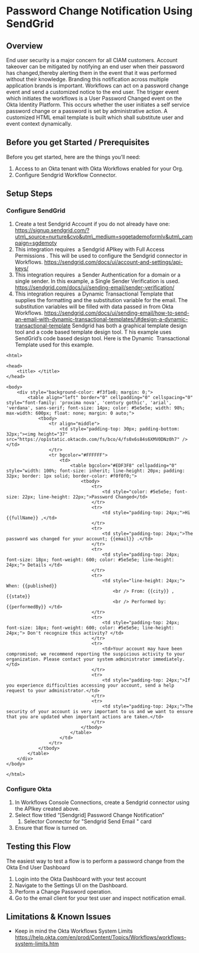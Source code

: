 # Password Change Notification Using SendGrid

## Overview

End user security is a major concern for all CIAM customers. Account takeover can be mitigated by notifying an end user when their password has changed,thereby alerting them in the event that it was performed without their knowledge. Branding this notification across multiple application brands is important. Workflows can act on a password change event and send a customized notice to the end user. The trigger event which initiates the workflows is a User Password Changed event on the Okta Identity Platform. This occurs whether the user initiates a self service password change or a password is set by administrative action. A customized HTML email template is built which shall substitute user and event context dynamically.

## Before you get Started / Prerequisites

Before you get started, here are the things you’ll need:

1.   Access to an Okta tenant with Okta Workflows enabled for your Org.
2.   Configure Sendgrid Workflow Connector.

## Setup Steps

### Configure SendGrid

1.  Create a test Sendgrid Account if you do not already have one:
    https://signup.sendgrid.com/?utm\_source=nurture&cvo&utm\_medium=sggetademoformlv&utm\_campaign=sgdemoty
2.  This integration
    requires
     a Sendgrid APIkey with Full Access
    Permissions
    . This will be used to configure the Sendgrid connector in
    Workflows.
    https://sendgrid.com/docs/ui/account-and-settings/api-keys/
3.  This integration
    requires
     a Sender Authentication for a domain or a single sender. In this
    example, a Single Sender Verification is used.
    https://sendgrid.com/docs/ui/sending-email/sender-verification/
4.  This integration
    requires
     a Dynamic Transactional Template that supplies the formatting and
    the substitution variable for the email. The substitution variables
    will be filled with data passed in from Okta Workflows.
    https://sendgrid.com/docs/ui/sending-email/how-to-send-an-email-with-dynamic-transactional-templates/\#design-a-dynamic-transactional-template
    Sendgrid has both a graphical template design tool and a code based
    template design tool.
    T
    his example uses
    SendGrid’s
    code based design tool. Here
    is the Dynamic
     Transactional Template used for this example.

```<!DOCTYPE html>
<html>

<head>
	<title> </title>
</head>

<body>
	<div style="background-color: #f3f1e8; margin: 0;">
		<table align="left" border="0" cellpadding="0" cellspacing="0" style="font-family: 'proxima nova', 'century gothic', 'arial', 'verdana', sans-serif; font-size: 14px; color: #5e5e5e; width: 98%; max-width: 600px; float: none; margin: 0 auto;">
			<tbody>
				<tr align="middle">
					<td style="padding-top: 30px; padding-bottom: 32px;"><img height="37" src="https://op1static.oktacdn.com/fs/bco/4/fs0x6s84s6XMV0DNz0h7" /></td>
				</tr>
				<tr bgcolor="#FFFFFF">
					<td>
						<table bgcolor="#EDF3F8" cellpadding="0" style="width: 100%; font-size: inherit; line-height: 20px; padding: 32px; border: 1px solid; border-color: #f0f0f0;">
							<tbody>
								<tr>
									<td style="color: #5e5e5e; font-size: 22px; line-height: 22px;">Password Changed</td>
								</tr>
								<tr>
									<td style="padding-top: 24px;">Hi {{fullName}} ,</td>
								</tr>
								<tr>
									<td style="padding-top: 24px;">The password was changed for your account; {{email}} .</td>
								</tr>
								<tr>
									<td style="padding-top: 24px; font-size: 18px; font-weight: 600; color: #5e5e5e; line-height: 24px;"> Details </td>
								</tr>
								<tr>
									<td style="line-height: 24px;"> When: {{published}}
										<br /> From: {{city}} , {{state}}
										<br /> Performed by: {{performedBy}} </td>
								</tr>
								<tr>
									<td style="padding-top: 24px; font-size: 18px; font-weight: 600; color: #5e5e5e; line-height: 24px;"> Don't recognize this activity? </td>
								</tr>
								<tr>
									<td>Your account may have been compromised; we recommend reporting the suspicious activity to your organization. Please contact your system administrator immediately.</td>
								</tr>
								<tr>
									<td style="padding-top: 24px;">If you experience difficulties accessing your account, send a help request to your administrator.</td>
								</tr>
								<tr>
									<td style="padding-top: 24px;">The security of your account is very important to us and we want to ensure that you are updated when important actions are taken.</td>
								</tr>
							</tbody>
						</table>
					</td>
				</tr>
			</tbody>
		</table>
	</div>
</body>

</html>
```

### Configure Okta

1.  In Workflows Console Connections, create a Sendgrid connector using
    the APIkey created above.
2.  Select flow titled “\[Sendgrid\] Password Change Notification”
    1.  Selector Connector for "Sendgrid
        Send Email
        " card
3.  Ensure that flow is turned on.

## Testing this Flow

The easiest way to test a flow is to perform a password change from the
Okta End User Dashboard

1.  Login into the Okta Dashboard with your test account
2.  Navigate to the Settings UI on the Dashboard.
3.  Perform a Change Password operation.
4.  Go to the email client for your test user and inspect notification
    email.

## Limitations & Known Issues

-   Keep in mind the Okta Workflows System Limits
    https://help.okta.com/en/prod/Content/Topics/Workflows/workflows-system-limits.htm
